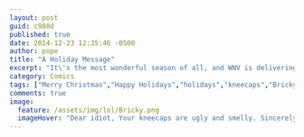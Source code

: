 ```yaml
---
layout: post
guid: c980d
published: true
date: 2014-12-23 12:35:46 -0500
author: pope
title: "A Holiday Message"
excerpt: "It\'s the most wonderful season of all, and WNV is delivering a special message written just for you via everyone\'s favorite spreader of holiday cheer."
category: Comics
tags: ["Merry Christmas","Happy Holidays","holidays","kneecaps","Bricky the Messenger Brick","bricks","WNV not responsible for window damages","Blunt Force Holiday Spirit","At Least It's Not Another Christopher Walken Joke"]
comments: true 
image:
  feature: /assets/img/lol/Bricky.png
  imageHover: "Dear idiot, Your kneecaps are ugly and smelly. Sincerely, The Russian Mafia"
---
```



